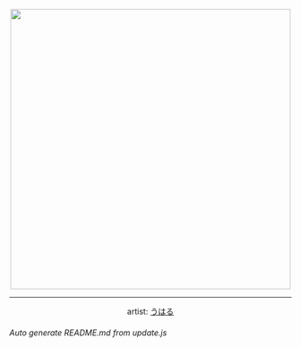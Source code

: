 
<p align="center">
  <img width="500" src="https://nekos.best/api/v2/neko/0355.png">
  <hr/>
  <center>
    artist: <a href="https://twitter.com/i/web/status/1365958645268160517">うはる</a>
  </center>
</p>


###### Auto generate README.md from update.js

